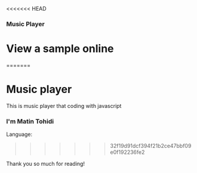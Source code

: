 <<<<<<< HEAD
### Music Player

# <a src="https://matintohidi.github.io/music-player/music-player">View a sample online</a>
=======
# Music player
This is music player that coding with javascript

### I'm Matin Tohidi
Language:
>>>>>>> 32f19d91dcf394f21b2ce47bbf09e0f192236fe2


Thank you so much for reading!
